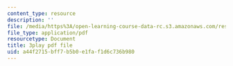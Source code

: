 ```yaml
---
content_type: resource
description: ''
file: /media/https%3A/open-learning-course-data-rc.s3.amazonaws.com/res-18-007-calculus-revisited-multivariable-calculus-fall-2011/a44f2715bff7b5b0e1faf1d6c736b980_sSuZn6KHLnU.pdf
file_type: application/pdf
resourcetype: Document
title: 3play pdf file
uid: a44f2715-bff7-b5b0-e1fa-f1d6c736b980
---
```

